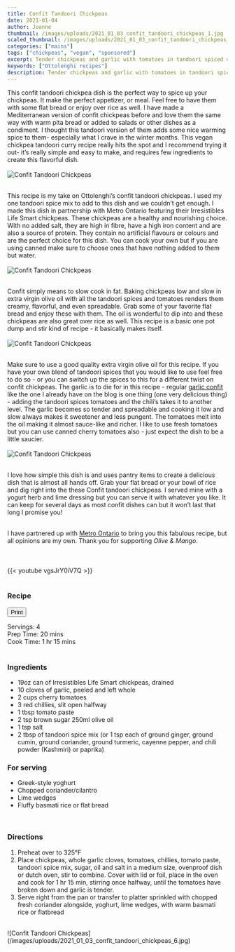 ```yaml
---
title: Confit Tandoori Chickpeas
date: 2021-01-04
author: Joanne
thumbnail: /images/uploads/2021_01_03_confit_tandoori_chickpeas_1.jpg
scaled_thumbnail: /images/uploads/2021_01_03_confit_tandoori_chickpeas_0.jpg
categories: ["mains"]
tags: ["chickpeas", "vegan", "sponsored"]
excerpt: Tender chickpeas and garlic with tomatoes in tandoori spiced olive oil. 
keywords: ["Ottolenghi recipes"]
description: Tender chickpeas and garlic with tomatoes in tandoori spiced olive oil. 
---
```

<span class="blog-text">

This confit tandoori chickpea dish is the perfect way to spice up your chickpeas. It make the perfect appetizer, or meal. Feel free to have them with some flat bread or enjoy over rice as well. I have made a Mediterranean version of confit chickpeas before and love them the same way with warm pita bread or added to salads or other dishes as a condiment. I thought this tandoori version of them adds some nice warming spice to them- especially what I crave in the winter months. This vegan chickpea tandoori curry recipe really hits the spot and I recommend trying it out- it’s really simple and easy to make, and requires few ingredients to create this flavorful dish. 
</br>
</br>
![Confit Tandoori Chickpeas](/images/uploads/2021_01_03_confit_tandoori_chickpeas_2.jpg)
</br>
</br>

This recipe is my take on Ottolenghi’s confit tandoori chickpeas. I used my one tandoori spice mix to add to this dish and we couldn’t get enough. I made this dish in partnership with Metro Ontario featuring their Irresistibles Life Smart chickpeas. These chickpeas are a healthy and nourishing choice. With no added salt, they are high in fibre, have a high iron content and are also a source of protein. They contain no artificial flavours or colours and are the perfect choice for this dish. You can cook your own but if you are using canned make sure to choose ones that have nothing added to them but water. 
</br>
</br>
![Confit Tandoori Chickpeas](/images/uploads/2021_01_03_confit_tandoori_chickpeas_3.jpg)
</br>
</br>

Confit simply means to slow cook in fat. Baking chickpeas low and slow in extra virgin olive oil with all the tandoori spices and tomatoes renders them creamy, flavorful, and even spreadable. Grab some of your favorite flat bread and enjoy these with them. The oil is wonderful to dip into and these chickpeas are also great over rice as well. This recipe is a basic one pot dump and stir kind of recipe - it basically makes itself.
</br>
</br>
![Confit Tandoori Chickpeas](/images/uploads/2021_01_03_confit_tandoori_chickpeas_4.jpg)
</br>
</br>

Make sure to use a good quality extra virgin olive oil for this recipe. If you have your own blend of tandoori spices that you would like to use feel free to do so - or you can switch up the spices to this for a different twist on confit chickpeas. The garlic is to die for in this recipe - regular [garlic confit](https://www.oliveandmango.com/easy-garlic-confit/) like the one I already have on the blog is one thing (one very delicious thing) - adding the tandoori spices tomatoes and the chili’s takes it to another level. The garlic becomes so tender and spreadable and cooking it low and slow always makes it sweetener and less pungent. The tomatoes melt into the oil making it almost sauce-like and richer. I like to use fresh tomatoes but you can use canned cherry tomatoes also - just expect the dish to be a little saucier. 
</br>
</br>
![Confit Tandoori Chickpeas](/images/uploads/2021_01_03_confit_tandoori_chickpeas_5.jpg)
</br>
</br>

I love how simple this dish is and uses pantry items to create a delicious dish that is almost all hands off. Grab your flat bread or your bowl of rice and dig right into the these Confit tandoori chickpeas. I served mine with a yogurt herb and lime dressing but you can serve it with whatever you like. It can keep for several days as most confit dishes can but it won’t last that long I promise you!
</br>
</br>

I have partnered up with <span class="highlight"><a rel="nofollow" href="https://www.metro.ca/en">Metro Ontario</a></span> to bring you this fabulous recipe, but all opinions are my own. Thank you for supporting _Olive & Mango_.
</br>
</br>
</br>
</br>
{{< youtube vgsJrY0iV7Q >}}
</br>
</br>
</span>

### Recipe
<div print_button><form>
<input type="button" value="Print" class="btn__print" onClick="window.print()">
</form></div>

<div>Servings: <span itemprop="recipeYield">4</div>
<div>Prep Time: <meta itemprop="prepTime" content="PT20M">20 mins</div>
<div>Cook Time: <meta itemprop="cookTime" content="PT75M">1 hr 15 mins</div>
</br>

### Ingredients

* <span itemprop="recipeIngredient">19oz can of Irresistibles Life Smart chickpeas, drained </span>
* <span itemprop="recipeIngredient">10 cloves of garlic, peeled and left whole </span>
* <span itemprop="recipeIngredient">2 cups cherry tomatoes </span>
* <span itemprop="recipeIngredient">3 red chillies, slit open halfway</span>
* <span itemprop="recipeIngredient">1 tbsp tomato paste</span>
* <span itemprop="recipeIngredient">2 tsp brown sugar 250ml olive oil</span>
* <span itemprop="recipeIngredient">1 tsp salt </span>
* <span itemprop="recipeIngredient">2 tbsp of tandoori spice mix (or 1 tsp each of ground ginger, ground cumin, ground coriander, ground turmeric, cayenne pepper, and chili powder (Kashmiri) or paprika) </span>

### For serving
* <span itemprop="recipeIngredient">Greek-style yoghurt </span>
* <span itemprop="recipeIngredient">Chopped coriander/cilantro  </span>
* <span itemprop="recipeIngredient">Lime wedges </span>
* <span itemprop="recipeIngredient">Fluffy basmati rice or flat bread </span>
</br>

### Directions
1. Preheat over to 325°F
2. Place chickpeas, whole garlic cloves, tomatoes, chillies, tomato paste, tandoori spice mix, sugar, oil and salt in a medium size, ovenproof dish or dutch oven, stir to combine. Cover with lid or foil, place in the oven and cook for 1 hr 15 min, stirring once halfway, until the tomatoes have broken down and garlic is tender. 
3. Serve right from the pan or transfer to platter sprinkled with chopped fresh coriander alongside, yoghurt, lime wedges, with warm basmati rice or flatbread 

</br>
![Confit Tandoori Chickpeas](/images/uploads/2021_01_03_confit_tandoori_chickpeas_6.jpg)